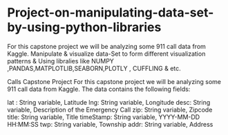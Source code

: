 # Project-on-manipulating-data-set-by-using-python-libraries
For this capstone project we will be analyzing some 911 call data from Kaggle. Manipulate &amp; visualize data-Set to form different visualization patterns &amp; Using libralies like NUMPY ,PANDAS,MATPLOTLIB,SEABORN,PLOTLY , CUFFLING &amp; etc.

Calls Capstone Project
For this capstone project we will be analyzing some 911 call data from Kaggle. The data contains the following fields:

lat : String variable, Latitude
lng: String variable, Longitude
desc: String variable, Description of the Emergency Call
zip: String variable, Zipcode
title: String variable, Title
timeStamp: String variable, YYYY-MM-DD HH:MM:SS
twp: String variable, Township
addr: String variable, Address

